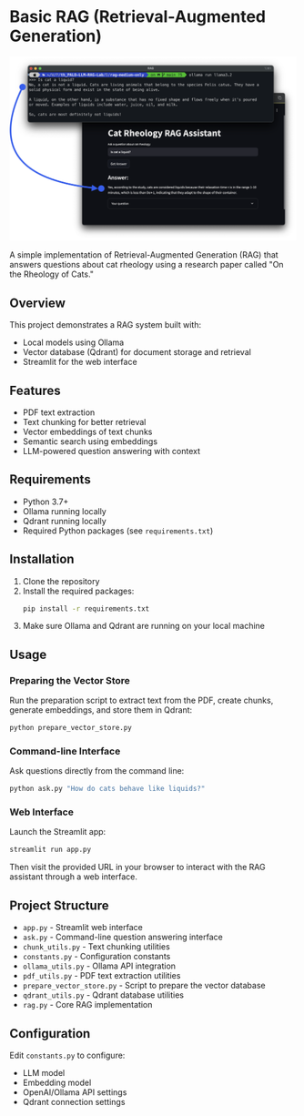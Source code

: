 # Basic RAG (Retrieval-Augmented Generation)

![alt text](image.png)

A simple implementation of Retrieval-Augmented Generation (RAG) that answers questions about cat rheology using a research paper called "On the Rheology of Cats."

## Overview

This project demonstrates a RAG system built with:
- Local models using Ollama
- Vector database (Qdrant) for document storage and retrieval
- Streamlit for the web interface

## Features

- PDF text extraction
- Text chunking for better retrieval
- Vector embeddings of text chunks
- Semantic search using embeddings
- LLM-powered question answering with context

## Requirements

- Python 3.7+
- Ollama running locally
- Qdrant running locally
- Required Python packages (see `requirements.txt`)

## Installation

1. Clone the repository
2. Install the required packages:
   ```bash
   pip install -r requirements.txt
   ```
3. Make sure Ollama and Qdrant are running on your local machine

## Usage

### Preparing the Vector Store

Run the preparation script to extract text from the PDF, create chunks, generate embeddings, and store them in Qdrant:

```bash
python prepare_vector_store.py
```

### Command-line Interface

Ask questions directly from the command line:

```bash
python ask.py "How do cats behave like liquids?"
```

### Web Interface

Launch the Streamlit app:

```bash
streamlit run app.py
```

Then visit the provided URL in your browser to interact with the RAG assistant through a web interface.

## Project Structure

- `app.py` - Streamlit web interface
- `ask.py` - Command-line question answering interface
- `chunk_utils.py` - Text chunking utilities
- `constants.py` - Configuration constants
- `ollama_utils.py` - Ollama API integration
- `pdf_utils.py` - PDF text extraction utilities
- `prepare_vector_store.py` - Script to prepare the vector database
- `qdrant_utils.py` - Qdrant database utilities
- `rag.py` - Core RAG implementation

## Configuration

Edit `constants.py` to configure:
- LLM model
- Embedding model
- OpenAI/Ollama API settings
- Qdrant connection settings
